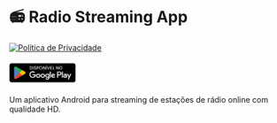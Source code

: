 # 📻 Radio Streaming App

[![Política de Privacidade](https://img.shields.io/badge/🔒_Privacy_Policy-View_Here-blue?style=flat&logo=github)](https://htmlpreview.github.io/?https://github.com/Fabricio94Bz/Radio/blob/main/politica-privacidade.html)

<a href="https://play.google.com/store/apps/details?id=com.rec.radio"><img src="https://raw.githubusercontent.com/Fabricio94Bz/Radio/refs/heads/main/playstore.png" width="120"></a>

Um aplicativo Android para streaming de estações de rádio online com qualidade HD.
